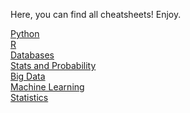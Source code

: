 Here, you can find all cheatsheets! Enjoy.

[Python](https://github.com/laylacomparin/CheatSheets/tree/main/Python) <br>
[R](https://github.com/laylacomparin/CheatSheets/tree/main/R)<br>
[Databases](https://github.com/laylacomparin/CheatSheets/tree/main/Databases)<br>
[Stats and Probability](https://qdois.com.br/)<br>
[Big Data](https://github.com/laylacomparin/CheatSheets/tree/main/Big%20Data)<br>
[Machine Learning](https://github.com/laylacomparin/CheatSheets/tree/main/Machine%20Learning)<br>
[Statistics](https://github.com/laylacomparin/CheatSheets/tree/main/Statistics)

